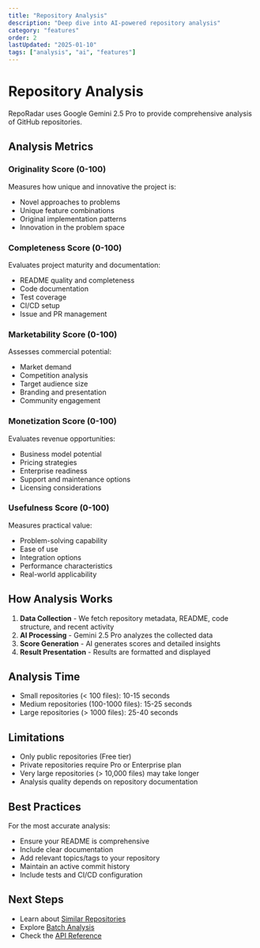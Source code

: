 ```yaml
---
title: "Repository Analysis"
description: "Deep dive into AI-powered repository analysis"
category: "features"
order: 2
lastUpdated: "2025-01-10"
tags: ["analysis", "ai", "features"]
---
```


# Repository Analysis

RepoRadar uses Google Gemini 2.5 Pro to provide comprehensive analysis of GitHub repositories.

## Analysis Metrics

### Originality Score (0-100)

Measures how unique and innovative the project is:
- Novel approaches to problems
- Unique feature combinations
- Original implementation patterns
- Innovation in the problem space

### Completeness Score (0-100)

Evaluates project maturity and documentation:
- README quality and completeness
- Code documentation
- Test coverage
- CI/CD setup
- Issue and PR management

### Marketability Score (0-100)

Assesses commercial potential:
- Market demand
- Competition analysis
- Target audience size
- Branding and presentation
- Community engagement

### Monetization Score (0-100)

Evaluates revenue opportunities:
- Business model potential
- Pricing strategies
- Enterprise readiness
- Support and maintenance options
- Licensing considerations

### Usefulness Score (0-100)

Measures practical value:
- Problem-solving capability
- Ease of use
- Integration options
- Performance characteristics
- Real-world applicability

## How Analysis Works

1. **Data Collection** - We fetch repository metadata, README, code structure, and recent activity
2. **AI Processing** - Gemini 2.5 Pro analyzes the collected data
3. **Score Generation** - AI generates scores and detailed insights
4. **Result Presentation** - Results are formatted and displayed

## Analysis Time

- Small repositories (< 100 files): 10-15 seconds
- Medium repositories (100-1000 files): 15-25 seconds
- Large repositories (> 1000 files): 25-40 seconds

## Limitations

- Only public repositories (Free tier)
- Private repositories require Pro or Enterprise plan
- Very large repositories (> 10,000 files) may take longer
- Analysis quality depends on repository documentation

## Best Practices

For the most accurate analysis:
- Ensure your README is comprehensive
- Include clear documentation
- Add relevant topics/tags to your repository
- Maintain an active commit history
- Include tests and CI/CD configuration

## Next Steps

- Learn about [Similar Repositories](./similar-repositories.md)
- Explore [Batch Analysis](./batch-analysis.md)
- Check the [API Reference](../api-reference/repositories.md)
